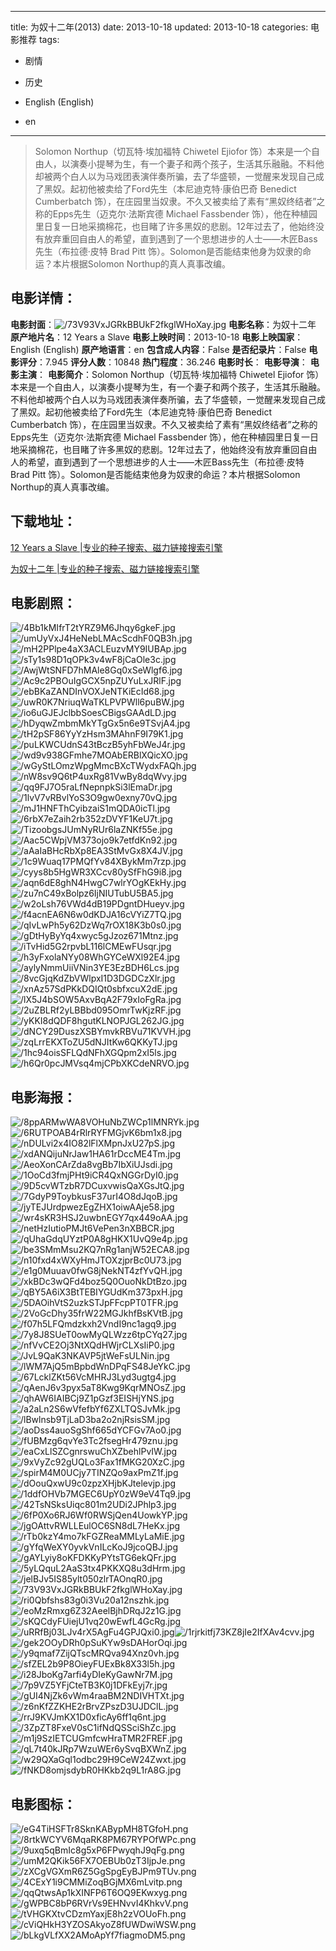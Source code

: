 
---
title: 为奴十二年(2013)
date: 2013-10-18
updated: 2013-10-18
categories: 电影推荐
tags:
- 剧情
- 历史

- English (English)
- en
---


> Solomon Northup（切瓦特·埃加福特 Chiwetel Ejiofor 饰）本来是一个自由人，以演奏小提琴为生，有一个妻子和两个孩子，生活其乐融融。不料他却被两个白人以为马戏团表演伴奏所骗，去了华盛顿，一觉醒来发现自己成了黑奴。起初他被卖给了Ford先生（本尼迪克特·康伯巴奇 Benedict Cumberbatch 饰），在庄园里当奴隶。不久又被卖给了素有“黑奴终结者”之称的Epps先生（迈克尔·法斯宾德 Michael Fassbender 饰），他在种植园里日复一日地采摘棉花，也目睹了许多黑奴的悲剧。12年过去了，他始终没有放弃重回自由人的希望，直到遇到了一个思想进步的人士——木匠Bass先生（布拉德·皮特 Brad Pitt 饰）。Solomon是否能结束他身为奴隶的命运？本片根据Solomon Northup的真人真事改编。

## **电影详情**：

**电影封面**：<img src="https://image.tmdb.org/t/p/w200/73V93VxJGRkBBUkF2fkglWHoXay.jpg" alt="/73V93VxJGRkBBUkF2fkglWHoXay.jpg" title="/73V93VxJGRkBBUkF2fkglWHoXay.jpg">
**电影名称**：为奴十二年
**原产地片名**：12 Years a Slave
**电影上映时间**：2013-10-18
**电影上映国家**：English (English)
**原产地语言**：en
**包含成人内容**：False
**是否纪录片**：False
**电影评分**：7.945
**评分人数**：10848
**热门程度**：36.246
**电影时长**：
**电影导演**：
**电影主演**：
**电影简介**：Solomon Northup（切瓦特·埃加福特 Chiwetel Ejiofor 饰）本来是一个自由人，以演奏小提琴为生，有一个妻子和两个孩子，生活其乐融融。不料他却被两个白人以为马戏团表演伴奏所骗，去了华盛顿，一觉醒来发现自己成了黑奴。起初他被卖给了Ford先生（本尼迪克特·康伯巴奇 Benedict Cumberbatch 饰），在庄园里当奴隶。不久又被卖给了素有“黑奴终结者”之称的Epps先生（迈克尔·法斯宾德 Michael Fassbender 饰），他在种植园里日复一日地采摘棉花，也目睹了许多黑奴的悲剧。12年过去了，他始终没有放弃重回自由人的希望，直到遇到了一个思想进步的人士——木匠Bass先生（布拉德·皮特 Brad Pitt 饰）。Solomon是否能结束他身为奴隶的命运？本片根据Solomon Northup的真人真事改编。

## **下载地址**：
[12 Years a Slave |专业的种子搜索、磁力链接搜索引擎](https://movie.amd794.com:2083/?search=12%20Years%20a%20Slave&ordering=&mode=match_phrase&page_size=10&page=1)

[为奴十二年 |专业的种子搜索、磁力链接搜索引擎](https://movie.amd794.com:2083/?search=%E4%B8%BA%E5%A5%B4%E5%8D%81%E4%BA%8C%E5%B9%B4&ordering=&mode=match_phrase&page_size=10&page=1)
 

## **电影剧照**：
<img src="https://image.tmdb.org/t/p/original/4Bb1kMIfrT2tYRZ9M6Jhqy6gkeF.jpg" alt="/4Bb1kMIfrT2tYRZ9M6Jhqy6gkeF.jpg" title="/4Bb1kMIfrT2tYRZ9M6Jhqy6gkeF.jpg"><img src="https://image.tmdb.org/t/p/original/umUyVxJ4HeNebLMAcScdhF0QB3h.jpg" alt="/umUyVxJ4HeNebLMAcScdhF0QB3h.jpg" title="/umUyVxJ4HeNebLMAcScdhF0QB3h.jpg"><img src="https://image.tmdb.org/t/p/original/mH2PPlpe4aX3ACLEuzvMY9IUBAp.jpg" alt="/mH2PPlpe4aX3ACLEuzvMY9IUBAp.jpg" title="/mH2PPlpe4aX3ACLEuzvMY9IUBAp.jpg"><img src="https://image.tmdb.org/t/p/original/sTy1s98D1qOPk3v4wF8jCaOle3c.jpg" alt="/sTy1s98D1qOPk3v4wF8jCaOle3c.jpg" title="/sTy1s98D1qOPk3v4wF8jCaOle3c.jpg"><img src="https://image.tmdb.org/t/p/original/AwjWtSNFD7hMAle8Gq0xSeWlgf6.jpg" alt="/AwjWtSNFD7hMAle8Gq0xSeWlgf6.jpg" title="/AwjWtSNFD7hMAle8Gq0xSeWlgf6.jpg"><img src="https://image.tmdb.org/t/p/original/Ac9c2PBOuIgGCX5npZUYuLxJRlF.jpg" alt="/Ac9c2PBOuIgGCX5npZUYuLxJRlF.jpg" title="/Ac9c2PBOuIgGCX5npZUYuLxJRlF.jpg"><img src="https://image.tmdb.org/t/p/original/ebBKaZANDInVOXJeNTKiEcId68.jpg" alt="/ebBKaZANDInVOXJeNTKiEcId68.jpg" title="/ebBKaZANDInVOXJeNTKiEcId68.jpg"><img src="https://image.tmdb.org/t/p/original/uwR0K7NriuqWaTKLPVPWll6puBW.jpg" alt="/uwR0K7NriuqWaTKLPVPWll6puBW.jpg" title="/uwR0K7NriuqWaTKLPVPWll6puBW.jpg"><img src="https://image.tmdb.org/t/p/original/io6uGJEJclbbSoesCBigsGAAdLD.jpg" alt="/io6uGJEJclbbSoesCBigsGAAdLD.jpg" title="/io6uGJEJclbbSoesCBigsGAAdLD.jpg"><img src="https://image.tmdb.org/t/p/original/hDyqwZmbmMkYTgGx5n6e9TSvjA4.jpg" alt="/hDyqwZmbmMkYTgGx5n6e9TSvjA4.jpg" title="/hDyqwZmbmMkYTgGx5n6e9TSvjA4.jpg"><img src="https://image.tmdb.org/t/p/original/tH2pSF86YyYzHsm3MAhnF9I79K1.jpg" alt="/tH2pSF86YyYzHsm3MAhnF9I79K1.jpg" title="/tH2pSF86YyYzHsm3MAhnF9I79K1.jpg"><img src="https://image.tmdb.org/t/p/original/puLKWCUdnS43tBczB5yhFbWeJ4r.jpg" alt="/puLKWCUdnS43tBczB5yhFbWeJ4r.jpg" title="/puLKWCUdnS43tBczB5yhFbWeJ4r.jpg"><img src="https://image.tmdb.org/t/p/original/wd9v938GFmhe7MOAbERBlXQicXO.jpg" alt="/wd9v938GFmhe7MOAbERBlXQicXO.jpg" title="/wd9v938GFmhe7MOAbERBlXQicXO.jpg"><img src="https://image.tmdb.org/t/p/original/wGyStLOmzWpgMmcBXcTWydxFAQh.jpg" alt="/wGyStLOmzWpgMmcBXcTWydxFAQh.jpg" title="/wGyStLOmzWpgMmcBXcTWydxFAQh.jpg"><img src="https://image.tmdb.org/t/p/original/nW8sv9Q6tP4uxRg81VwBy8dqWvy.jpg" alt="/nW8sv9Q6tP4uxRg81VwBy8dqWvy.jpg" title="/nW8sv9Q6tP4uxRg81VwBy8dqWvy.jpg"><img src="https://image.tmdb.org/t/p/original/qq9FJ7O5raLfNepnpkSi3lEmaDr.jpg" alt="/qq9FJ7O5raLfNepnpkSi3lEmaDr.jpg" title="/qq9FJ7O5raLfNepnpkSi3lEmaDr.jpg"><img src="https://image.tmdb.org/t/p/original/1lvV7vRBvlYoS3O9gw0exny70vQ.jpg" alt="/1lvV7vRBvlYoS3O9gw0exny70vQ.jpg" title="/1lvV7vRBvlYoS3O9gw0exny70vQ.jpg"><img src="https://image.tmdb.org/t/p/original/mJ1HNFThCyibzaiS1mQDA0icTl.jpg" alt="/mJ1HNFThCyibzaiS1mQDA0icTl.jpg" title="/mJ1HNFThCyibzaiS1mQDA0icTl.jpg"><img src="https://image.tmdb.org/t/p/original/6rbX7eZaih2rb352zDVYF1KeU7t.jpg" alt="/6rbX7eZaih2rb352zDVYF1KeU7t.jpg" title="/6rbX7eZaih2rb352zDVYF1KeU7t.jpg"><img src="https://image.tmdb.org/t/p/original/TizoobgsJUmNyRUr6laZNKf55e.jpg" alt="/TizoobgsJUmNyRUr6laZNKf55e.jpg" title="/TizoobgsJUmNyRUr6laZNKf55e.jpg"><img src="https://image.tmdb.org/t/p/original/Aac5CWpjVM373ojo9k7etfdKn92.jpg" alt="/Aac5CWpjVM373ojo9k7etfdKn92.jpg" title="/Aac5CWpjVM373ojo9k7etfdKn92.jpg"><img src="https://image.tmdb.org/t/p/original/aAaIaBHcRbXp8EA3StMvGx8X4JV.jpg" alt="/aAaIaBHcRbXp8EA3StMvGx8X4JV.jpg" title="/aAaIaBHcRbXp8EA3StMvGx8X4JV.jpg"><img src="https://image.tmdb.org/t/p/original/1c9Wuaq17PMQfYv84XBykMm7rzp.jpg" alt="/1c9Wuaq17PMQfYv84XBykMm7rzp.jpg" title="/1c9Wuaq17PMQfYv84XBykMm7rzp.jpg"><img src="https://image.tmdb.org/t/p/original/cyys8b5HgWR3XCcv80ySfFhG9i8.jpg" alt="/cyys8b5HgWR3XCcv80ySfFhG9i8.jpg" title="/cyys8b5HgWR3XCcv80ySfFhG9i8.jpg"><img src="https://image.tmdb.org/t/p/original/aqn6dE8ghN4HwgC7wlrYOgKEkHy.jpg" alt="/aqn6dE8ghN4HwgC7wlrYOgKEkHy.jpg" title="/aqn6dE8ghN4HwgC7wlrYOgKEkHy.jpg"><img src="https://image.tmdb.org/t/p/original/zu7nC49xBolpz6IjNIUTubU5BA5.jpg" alt="/zu7nC49xBolpz6IjNIUTubU5BA5.jpg" title="/zu7nC49xBolpz6IjNIUTubU5BA5.jpg"><img src="https://image.tmdb.org/t/p/original/w2oLsh76VWd4dB19PDgntDHueyv.jpg" alt="/w2oLsh76VWd4dB19PDgntDHueyv.jpg" title="/w2oLsh76VWd4dB19PDgntDHueyv.jpg"><img src="https://image.tmdb.org/t/p/original/f4acnEA6N6w0dKDJA16cVYiZ7TQ.jpg" alt="/f4acnEA6N6w0dKDJA16cVYiZ7TQ.jpg" title="/f4acnEA6N6w0dKDJA16cVYiZ7TQ.jpg"><img src="https://image.tmdb.org/t/p/original/qIvLwPh5y62DzWq7rOX18K3b0s0.jpg" alt="/qIvLwPh5y62DzWq7rOX18K3b0s0.jpg" title="/qIvLwPh5y62DzWq7rOX18K3b0s0.jpg"><img src="https://image.tmdb.org/t/p/original/gDtHyByYq4xwyc5gJzoz671Mtnz.jpg" alt="/gDtHyByYq4xwyc5gJzoz671Mtnz.jpg" title="/gDtHyByYq4xwyc5gJzoz671Mtnz.jpg"><img src="https://image.tmdb.org/t/p/original/iTvHid5G2rpvbL116lCMEwFUsqr.jpg" alt="/iTvHid5G2rpvbL116lCMEwFUsqr.jpg" title="/iTvHid5G2rpvbL116lCMEwFUsqr.jpg"><img src="https://image.tmdb.org/t/p/original/h3yFxolaNYy08WhGYCeWXl92E4.jpg" alt="/h3yFxolaNYy08WhGYCeWXl92E4.jpg" title="/h3yFxolaNYy08WhGYCeWXl92E4.jpg"><img src="https://image.tmdb.org/t/p/original/aylyNmmUiiVNin3YE3EzBDH6Lcs.jpg" alt="/aylyNmmUiiVNin3YE3EzBDH6Lcs.jpg" title="/aylyNmmUiiVNin3YE3EzBDH6Lcs.jpg"><img src="https://image.tmdb.org/t/p/original/8vcGjqKdZbVWlpxI1D3DGDCzXlr.jpg" alt="/8vcGjqKdZbVWlpxI1D3DGDCzXlr.jpg" title="/8vcGjqKdZbVWlpxI1D3DGDCzXlr.jpg"><img src="https://image.tmdb.org/t/p/original/xnAz57SdPKkDQIQt0sbfxcuX2dE.jpg" alt="/xnAz57SdPKkDQIQt0sbfxcuX2dE.jpg" title="/xnAz57SdPKkDQIQt0sbfxcuX2dE.jpg"><img src="https://image.tmdb.org/t/p/original/lX5J4bSOW5AxvBqA2F79xIoFgRa.jpg" alt="/lX5J4bSOW5AxvBqA2F79xIoFgRa.jpg" title="/lX5J4bSOW5AxvBqA2F79xIoFgRa.jpg"><img src="https://image.tmdb.org/t/p/original/2uZBLRf2yLBBbd095OmrTwKjzRF.jpg" alt="/2uZBLRf2yLBBbd095OmrTwKjzRF.jpg" title="/2uZBLRf2yLBBbd095OmrTwKjzRF.jpg"><img src="https://image.tmdb.org/t/p/original/yKKI8dQDF8hgutKLNOPJGL262JG.jpg" alt="/yKKI8dQDF8hgutKLNOPJGL262JG.jpg" title="/yKKI8dQDF8hgutKLNOPJGL262JG.jpg"><img src="https://image.tmdb.org/t/p/original/dNCY29DuszXSBYmvkRBVu71KVVH.jpg" alt="/dNCY29DuszXSBYmvkRBVu71KVVH.jpg" title="/dNCY29DuszXSBYmvkRBVu71KVVH.jpg"><img src="https://image.tmdb.org/t/p/original/zqLrrEKXToZU5dNJItKw6QKKyTJ.jpg" alt="/zqLrrEKXToZU5dNJItKw6QKKyTJ.jpg" title="/zqLrrEKXToZU5dNJItKw6QKKyTJ.jpg"><img src="https://image.tmdb.org/t/p/original/1hc94oisSFLQdNFhXGQpm2xI5ls.jpg" alt="/1hc94oisSFLQdNFhXGQpm2xI5ls.jpg" title="/1hc94oisSFLQdNFhXGQpm2xI5ls.jpg"><img src="https://image.tmdb.org/t/p/original/h6Qr0pcJMVsq4mjCPbXKCdeNRVO.jpg" alt="/h6Qr0pcJMVsq4mjCPbXKCdeNRVO.jpg" title="/h6Qr0pcJMVsq4mjCPbXKCdeNRVO.jpg">

## **电影海报**：
<img src="https://image.tmdb.org/t/p/original/8ppARMwWA8VOHuNbZWCp1lMNRYk.jpg" alt="/8ppARMwWA8VOHuNbZWCp1lMNRYk.jpg" title="/8ppARMwWA8VOHuNbZWCp1lMNRYk.jpg"><img src="https://image.tmdb.org/t/p/original/6RUTPOAB4rRlrRYFMGjvK6bm1x8.jpg" alt="/6RUTPOAB4rRlrRYFMGjvK6bm1x8.jpg" title="/6RUTPOAB4rRlrRYFMGjvK6bm1x8.jpg"><img src="https://image.tmdb.org/t/p/original/nDULvi2x4IO82lFlXMpnJxU27pS.jpg" alt="/nDULvi2x4IO82lFlXMpnJxU27pS.jpg" title="/nDULvi2x4IO82lFlXMpnJxU27pS.jpg"><img src="https://image.tmdb.org/t/p/original/xdANQijuNrJaw1HA61rDccME4Tm.jpg" alt="/xdANQijuNrJaw1HA61rDccME4Tm.jpg" title="/xdANQijuNrJaw1HA61rDccME4Tm.jpg"><img src="https://image.tmdb.org/t/p/original/AeoXonCArZda8vgBb7IbXiUJsdi.jpg" alt="/AeoXonCArZda8vgBb7IbXiUJsdi.jpg" title="/AeoXonCArZda8vgBb7IbXiUJsdi.jpg"><img src="https://image.tmdb.org/t/p/original/1OoCd3fmjPHt9iCR4QxNGGrDyI0.jpg" alt="/1OoCd3fmjPHt9iCR4QxNGGrDyI0.jpg" title="/1OoCd3fmjPHt9iCR4QxNGGrDyI0.jpg"><img src="https://image.tmdb.org/t/p/original/9D5cvWTzbR7DCuxvwisQaXGsJtQ.jpg" alt="/9D5cvWTzbR7DCuxvwisQaXGsJtQ.jpg" title="/9D5cvWTzbR7DCuxvwisQaXGsJtQ.jpg"><img src="https://image.tmdb.org/t/p/original/7GdyP9ToybkusF37urI4O8dJqoB.jpg" alt="/7GdyP9ToybkusF37urI4O8dJqoB.jpg" title="/7GdyP9ToybkusF37urI4O8dJqoB.jpg"><img src="https://image.tmdb.org/t/p/original/jyTEJUrdpwezEgZHX1oiwAAje58.jpg" alt="/jyTEJUrdpwezEgZHX1oiwAAje58.jpg" title="/jyTEJUrdpwezEgZHX1oiwAAje58.jpg"><img src="https://image.tmdb.org/t/p/original/wr4sKR3HSJ2uwbnEGY7qx449oAA.jpg" alt="/wr4sKR3HSJ2uwbnEGY7qx449oAA.jpg" title="/wr4sKR3HSJ2uwbnEGY7qx449oAA.jpg"><img src="https://image.tmdb.org/t/p/original/netHzIutioPMJt6VePen3nXBBCR.jpg" alt="/netHzIutioPMJt6VePen3nXBBCR.jpg" title="/netHzIutioPMJt6VePen3nXBBCR.jpg"><img src="https://image.tmdb.org/t/p/original/qUhaGdqUYztP0A8gHKX1UvQ9e4p.jpg" alt="/qUhaGdqUYztP0A8gHKX1UvQ9e4p.jpg" title="/qUhaGdqUYztP0A8gHKX1UvQ9e4p.jpg"><img src="https://image.tmdb.org/t/p/original/be3SMmMsu2KQ7nRg1anjW52ECA8.jpg" alt="/be3SMmMsu2KQ7nRg1anjW52ECA8.jpg" title="/be3SMmMsu2KQ7nRg1anjW52ECA8.jpg"><img src="https://image.tmdb.org/t/p/original/n10fxd4xWXyHmJTOXzjprBc0U73.jpg" alt="/n10fxd4xWXyHmJTOXzjprBc0U73.jpg" title="/n10fxd4xWXyHmJTOXzjprBc0U73.jpg"><img src="https://image.tmdb.org/t/p/original/e1g0Muuav0fwG8jNekNT4zfYvQH.jpg" alt="/e1g0Muuav0fwG8jNekNT4zfYvQH.jpg" title="/e1g0Muuav0fwG8jNekNT4zfYvQH.jpg"><img src="https://image.tmdb.org/t/p/original/xkBDc3wQFd4boz5Q0OuoNkDtBzo.jpg" alt="/xkBDc3wQFd4boz5Q0OuoNkDtBzo.jpg" title="/xkBDc3wQFd4boz5Q0OuoNkDtBzo.jpg"><img src="https://image.tmdb.org/t/p/original/qBY5A6iX3BtTEBIYGUdKm373pxH.jpg" alt="/qBY5A6iX3BtTEBIYGUdKm373pxH.jpg" title="/qBY5A6iX3BtTEBIYGUdKm373pxH.jpg"><img src="https://image.tmdb.org/t/p/original/5DAOihVtS2uzkSTJpFFcpPT0TFR.jpg" alt="/5DAOihVtS2uzkSTJpFFcpPT0TFR.jpg" title="/5DAOihVtS2uzkSTJpFFcpPT0TFR.jpg"><img src="https://image.tmdb.org/t/p/original/2VoGcDhy35frW22MGJkhfBsKVtB.jpg" alt="/2VoGcDhy35frW22MGJkhfBsKVtB.jpg" title="/2VoGcDhy35frW22MGJkhfBsKVtB.jpg"><img src="https://image.tmdb.org/t/p/original/f07h5LFQmdzkxh2VndI9nc1agq9.jpg" alt="/f07h5LFQmdzkxh2VndI9nc1agq9.jpg" title="/f07h5LFQmdzkxh2VndI9nc1agq9.jpg"><img src="https://image.tmdb.org/t/p/original/7y8J8SUeT0owMyQLWzz6tpCYq27.jpg" alt="/7y8J8SUeT0owMyQLWzz6tpCYq27.jpg" title="/7y8J8SUeT0owMyQLWzz6tpCYq27.jpg"><img src="https://image.tmdb.org/t/p/original/nfVvCE2Oj3NtXQdHWjrCLXsIiP0.jpg" alt="/nfVvCE2Oj3NtXQdHWjrCLXsIiP0.jpg" title="/nfVvCE2Oj3NtXQdHWjrCLXsIiP0.jpg"><img src="https://image.tmdb.org/t/p/original/JvL9QaK3NKAVP5jtWeFsULNin.jpg" alt="/JvL9QaK3NKAVP5jtWeFsULNin.jpg" title="/JvL9QaK3NKAVP5jtWeFsULNin.jpg"><img src="https://image.tmdb.org/t/p/original/lWM7AjQ5mBpbdWnDPqFS48JeYkC.jpg" alt="/lWM7AjQ5mBpbdWnDPqFS48JeYkC.jpg" title="/lWM7AjQ5mBpbdWnDPqFS48JeYkC.jpg"><img src="https://image.tmdb.org/t/p/original/67LcklZKt56VcMHRJ3Lyd3ugtg4.jpg" alt="/67LcklZKt56VcMHRJ3Lyd3ugtg4.jpg" title="/67LcklZKt56VcMHRJ3Lyd3ugtg4.jpg"><img src="https://image.tmdb.org/t/p/original/qAenJ6v3pyx5aT8Kwg9KqrMNOsZ.jpg" alt="/qAenJ6v3pyx5aT8Kwg9KqrMNOsZ.jpg" title="/qAenJ6v3pyx5aT8Kwg9KqrMNOsZ.jpg"><img src="https://image.tmdb.org/t/p/original/qhAW6IAIBCj9Z1pGzf3EISHjYNS.jpg" alt="/qhAW6IAIBCj9Z1pGzf3EISHjYNS.jpg" title="/qhAW6IAIBCj9Z1pGzf3EISHjYNS.jpg"><img src="https://image.tmdb.org/t/p/original/a2aLn2S6wVfefbYf6ZXLTQSJvMk.jpg" alt="/a2aLn2S6wVfefbYf6ZXLTQSJvMk.jpg" title="/a2aLn2S6wVfefbYf6ZXLTQSJvMk.jpg"><img src="https://image.tmdb.org/t/p/original/lBwlnsb9TjLaD3ba2o2njRsisSM.jpg" alt="/lBwlnsb9TjLaD3ba2o2njRsisSM.jpg" title="/lBwlnsb9TjLaD3ba2o2njRsisSM.jpg"><img src="https://image.tmdb.org/t/p/original/aoDss4auoSgShf665dYCFGv7Ao0.jpg" alt="/aoDss4auoSgShf665dYCFGv7Ao0.jpg" title="/aoDss4auoSgShf665dYCFGv7Ao0.jpg"><img src="https://image.tmdb.org/t/p/original/fUBMzg6qvYe3Tc2fsegHr479znu.jpg" alt="/fUBMzg6qvYe3Tc2fsegHr479znu.jpg" title="/fUBMzg6qvYe3Tc2fsegHr479znu.jpg"><img src="https://image.tmdb.org/t/p/original/eaCxLlSZCgnrswuChXZbehlPvIW.jpg" alt="/eaCxLlSZCgnrswuChXZbehlPvIW.jpg" title="/eaCxLlSZCgnrswuChXZbehlPvIW.jpg"><img src="https://image.tmdb.org/t/p/original/9xVyZc92gUQLo3Fax1fMKG20XzC.jpg" alt="/9xVyZc92gUQLo3Fax1fMKG20XzC.jpg" title="/9xVyZc92gUQLo3Fax1fMKG20XzC.jpg"><img src="https://image.tmdb.org/t/p/original/spirM4M0UCjy7TINZQo9axPmZ1f.jpg" alt="/spirM4M0UCjy7TINZQo9axPmZ1f.jpg" title="/spirM4M0UCjy7TINZQo9axPmZ1f.jpg"><img src="https://image.tmdb.org/t/p/original/dOouQxwU9c0zpzXHjbKJtelevjp.jpg" alt="/dOouQxwU9c0zpzXHjbKJtelevjp.jpg" title="/dOouQxwU9c0zpzXHjbKJtelevjp.jpg"><img src="https://image.tmdb.org/t/p/original/1ddfOHVb7MGEC6UpY0zW9eV4Tq9.jpg" alt="/1ddfOHVb7MGEC6UpY0zW9eV4Tq9.jpg" title="/1ddfOHVb7MGEC6UpY0zW9eV4Tq9.jpg"><img src="https://image.tmdb.org/t/p/original/42TsNSksUiqc801m2UDi2JPhlp3.jpg" alt="/42TsNSksUiqc801m2UDi2JPhlp3.jpg" title="/42TsNSksUiqc801m2UDi2JPhlp3.jpg"><img src="https://image.tmdb.org/t/p/original/6fP0Xo6RJ6Wf0RWSjQen4UowkYP.jpg" alt="/6fP0Xo6RJ6Wf0RWSjQen4UowkYP.jpg" title="/6fP0Xo6RJ6Wf0RWSjQen4UowkYP.jpg"><img src="https://image.tmdb.org/t/p/original/jgOAttvRWLLEulOC6SN8dL7HeKx.jpg" alt="/jgOAttvRWLLEulOC6SN8dL7HeKx.jpg" title="/jgOAttvRWLLEulOC6SN8dL7HeKx.jpg"><img src="https://image.tmdb.org/t/p/original/rTb0kzY4mo7kFGZReaMMLyLaMiE.jpg" alt="/rTb0kzY4mo7kFGZReaMMLyLaMiE.jpg" title="/rTb0kzY4mo7kFGZReaMMLyLaMiE.jpg"><img src="https://image.tmdb.org/t/p/original/gYfqWeXY0yvkVnILcKoJ9jcoQBJ.jpg" alt="/gYfqWeXY0yvkVnILcKoJ9jcoQBJ.jpg" title="/gYfqWeXY0yvkVnILcKoJ9jcoQBJ.jpg"><img src="https://image.tmdb.org/t/p/original/gAYLyiy8oKFDKKyPYtsTG6ekQFr.jpg" alt="/gAYLyiy8oKFDKKyPYtsTG6ekQFr.jpg" title="/gAYLyiy8oKFDKKyPYtsTG6ekQFr.jpg"><img src="https://image.tmdb.org/t/p/original/5yLQquL2AaS3tx4PKKXQ8u3dHrm.jpg" alt="/5yLQquL2AaS3tx4PKKXQ8u3dHrm.jpg" title="/5yLQquL2AaS3tx4PKKXQ8u3dHrm.jpg"><img src="https://image.tmdb.org/t/p/original/jelBJv5IS85ylt050zlrTAOnqR0.jpg" alt="/jelBJv5IS85ylt050zlrTAOnqR0.jpg" title="/jelBJv5IS85ylt050zlrTAOnqR0.jpg"><img src="https://image.tmdb.org/t/p/original/73V93VxJGRkBBUkF2fkglWHoXay.jpg" alt="/73V93VxJGRkBBUkF2fkglWHoXay.jpg" title="/73V93VxJGRkBBUkF2fkglWHoXay.jpg"><img src="https://image.tmdb.org/t/p/original/ri0Qbfshs83g0i3Vu20a12nszhk.jpg" alt="/ri0Qbfshs83g0i3Vu20a12nszhk.jpg" title="/ri0Qbfshs83g0i3Vu20a12nszhk.jpg"><img src="https://image.tmdb.org/t/p/original/eoMzRmxg6Z32AeelBjhDRqJ2z1G.jpg" alt="/eoMzRmxg6Z32AeelBjhDRqJ2z1G.jpg" title="/eoMzRmxg6Z32AeelBjhDRqJ2z1G.jpg"><img src="https://image.tmdb.org/t/p/original/sKQCdyFUiejU1vq20wEwfL4GcRg.jpg" alt="/sKQCdyFUiejU1vq20wEwfL4GcRg.jpg" title="/sKQCdyFUiejU1vq20wEwfL4GcRg.jpg"><img src="https://image.tmdb.org/t/p/original/uRRfBj03LJv4rX5AgFu4GPJQxi0.jpg" alt="/uRRfBj03LJv4rX5AgFu4GPJQxi0.jpg" title="/uRRfBj03LJv4rX5AgFu4GPJQxi0.jpg"><img src="https://image.tmdb.org/t/p/original/1rjrkitfj73KZ8jIe2IfXAv4cvv.jpg" alt="/1rjrkitfj73KZ8jIe2IfXAv4cvv.jpg" title="/1rjrkitfj73KZ8jIe2IfXAv4cvv.jpg"><img src="https://image.tmdb.org/t/p/original/gek2OOyDRh0pSuKYw9sDAHorOqi.jpg" alt="/gek2OOyDRh0pSuKYw9sDAHorOqi.jpg" title="/gek2OOyDRh0pSuKYw9sDAHorOqi.jpg"><img src="https://image.tmdb.org/t/p/original/y9qmaf7ZijQTscMRQva94Xnz0vh.jpg" alt="/y9qmaf7ZijQTscMRQva94Xnz0vh.jpg" title="/y9qmaf7ZijQTscMRQva94Xnz0vh.jpg"><img src="https://image.tmdb.org/t/p/original/sfZEL2b9P8OieyFUExBk8X33l5h.jpg" alt="/sfZEL2b9P8OieyFUExBk8X33l5h.jpg" title="/sfZEL2b9P8OieyFUExBk8X33l5h.jpg"><img src="https://image.tmdb.org/t/p/original/i28JboKg7arfi4yDIeKyGawNr7M.jpg" alt="/i28JboKg7arfi4yDIeKyGawNr7M.jpg" title="/i28JboKg7arfi4yDIeKyGawNr7M.jpg"><img src="https://image.tmdb.org/t/p/original/7p9VZ5YFjCteTB3K0j1DFkEyj7r.jpg" alt="/7p9VZ5YFjCteTB3K0j1DFkEyj7r.jpg" title="/7p9VZ5YFjCteTB3K0j1DFkEyj7r.jpg"><img src="https://image.tmdb.org/t/p/original/gUI4NjZk6vWm4raaBM2NDIVHTXt.jpg" alt="/gUI4NjZk6vWm4raaBM2NDIVHTXt.jpg" title="/gUI4NjZk6vWm4raaBM2NDIVHTXt.jpg"><img src="https://image.tmdb.org/t/p/original/z6nKfZZKHE2rBrvZPszD3UJDClL.jpg" alt="/z6nKfZZKHE2rBrvZPszD3UJDClL.jpg" title="/z6nKfZZKHE2rBrvZPszD3UJDClL.jpg"><img src="https://image.tmdb.org/t/p/original/rrJ9KVJmKX1D0xficAy6ff1q6nt.jpg" alt="/rrJ9KVJmKX1D0xficAy6ff1q6nt.jpg" title="/rrJ9KVJmKX1D0xficAy6ff1q6nt.jpg"><img src="https://image.tmdb.org/t/p/original/3ZpZT8FxeV0sC1ifNdQSSciShZc.jpg" alt="/3ZpZT8FxeV0sC1ifNdQSSciShZc.jpg" title="/3ZpZT8FxeV0sC1ifNdQSSciShZc.jpg"><img src="https://image.tmdb.org/t/p/original/m1j9SzIETCUGmfcwHraTMR2FREF.jpg" alt="/m1j9SzIETCUGmfcwHraTMR2FREF.jpg" title="/m1j9SzIETCUGmfcwHraTMR2FREF.jpg"><img src="https://image.tmdb.org/t/p/original/qL7t40kJRp7WzuWEr6ySvqBXWnZ.jpg" alt="/qL7t40kJRp7WzuWEr6ySvqBXWnZ.jpg" title="/qL7t40kJRp7WzuWEr6ySvqBXWnZ.jpg"><img src="https://image.tmdb.org/t/p/original/w29QXaGql1odbc29H9CeW24Zwxt.jpg" alt="/w29QXaGql1odbc29H9CeW24Zwxt.jpg" title="/w29QXaGql1odbc29H9CeW24Zwxt.jpg"><img src="https://image.tmdb.org/t/p/original/fNKD8omjsdybR0HKkb2q9L1rA8G.jpg" alt="/fNKD8omjsdybR0HKkb2q9L1rA8G.jpg" title="/fNKD8omjsdybR0HKkb2q9L1rA8G.jpg">

## **电影图标**：
<img src="https://image.tmdb.org/t/p/original/eG4TiHSFTr8SknKABypMH8TGfoH.png" alt="/eG4TiHSFTr8SknKABypMH8TGfoH.png" title="/eG4TiHSFTr8SknKABypMH8TGfoH.png"><img src="https://image.tmdb.org/t/p/original/8rtkWCYV6MqaRK8PM67RYPOfWPc.png" alt="/8rtkWCYV6MqaRK8PM67RYPOfWPc.png" title="/8rtkWCYV6MqaRK8PM67RYPOfWPc.png"><img src="https://image.tmdb.org/t/p/original/9uxq5qBmIc8g5xP6FPwyqhJ9qFg.png" alt="/9uxq5qBmIc8g5xP6FPwyqhJ9qFg.png" title="/9uxq5qBmIc8g5xP6FPwyqhJ9qFg.png"><img src="https://image.tmdb.org/t/p/original/umM2QKik56FX7OEBUb0zT3IjpJe.png" alt="/umM2QKik56FX7OEBUb0zT3IjpJe.png" title="/umM2QKik56FX7OEBUb0zT3IjpJe.png"><img src="https://image.tmdb.org/t/p/original/zXCgVGXmR6Z5GgSpgEyBJPm9TUv.png" alt="/zXCgVGXmR6Z5GgSpgEyBJPm9TUv.png" title="/zXCgVGXmR6Z5GgSpgEyBJPm9TUv.png"><img src="https://image.tmdb.org/t/p/original/4CExY1i9CMMiZoqBGjMX6mLvitp.png" alt="/4CExY1i9CMMiZoqBGjMX6mLvitp.png" title="/4CExY1i9CMMiZoqBGjMX6mLvitp.png"><img src="https://image.tmdb.org/t/p/original/qqQtwsAp1kXINFP6T6OQ9EKwxyg.png" alt="/qqQtwsAp1kXINFP6T6OQ9EKwxyg.png" title="/qqQtwsAp1kXINFP6T6OQ9EKwxyg.png"><img src="https://image.tmdb.org/t/p/original/gWPBC8bP6RVrVs9EHNvvI4KhkvV.png" alt="/gWPBC8bP6RVrVs9EHNvvI4KhkvV.png" title="/gWPBC8bP6RVrVs9EHNvvI4KhkvV.png"><img src="https://image.tmdb.org/t/p/original/tVHGKXtvCDzmYaxjE8h2zVOUoFh.png" alt="/tVHGKXtvCDzmYaxjE8h2zVOUoFh.png" title="/tVHGKXtvCDzmYaxjE8h2zVOUoFh.png"><img src="https://image.tmdb.org/t/p/original/cViQHkH3YZOSAkyoZ8fUWDwiWSW.png" alt="/cViQHkH3YZOSAkyoZ8fUWDwiWSW.png" title="/cViQHkH3YZOSAkyoZ8fUWDwiWSW.png"><img src="https://image.tmdb.org/t/p/original/bLkgVLfXX2AMoApYf7fiagmoDM5.png" alt="/bLkgVLfXX2AMoApYf7fiagmoDM5.png" title="/bLkgVLfXX2AMoApYf7fiagmoDM5.png">
